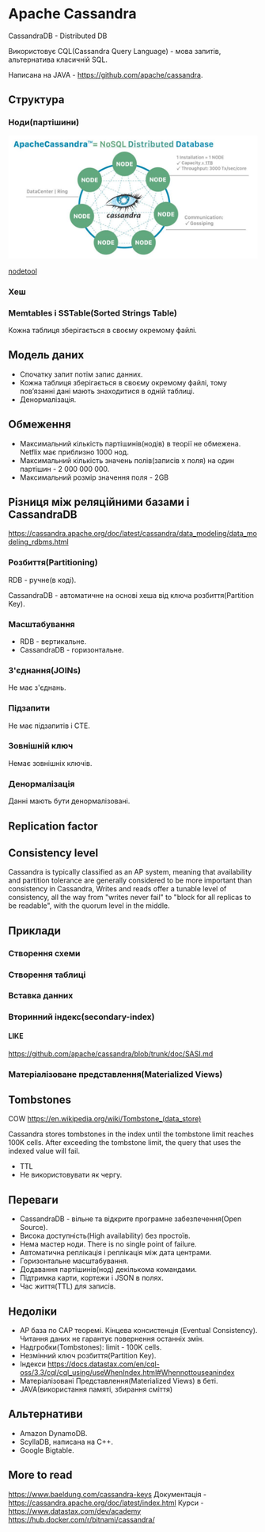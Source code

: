 # Apache Cassandra

CassandraDB - Distributed DB

Використовує CQL(Cassandra Query Language) - мова запитів, альтернатива класичній SQL.

Написана на JAVA - https://github.com/apache/cassandra.

## Структура
### Ноди(партішини)

![nodes](./images/apache-cassandra-diagrams-01-1024x504.jpeg)

[nodetool](https://cassandra.apache.org/doc/latest/cassandra/tools/nodetool/nodetool.html)

### Хеш

### Memtables і SSTable(Sorted Strings Table)

Кожна таблиця зберігається в своєму окремому файлі.

## Модель даних

- Спочатку запит потім запис данних.
- Кожна таблиця зберігається в своєму окремому файлі, тому повʼязанні дані мають знаходитися в одній таблиці.
- Денормалізація.

## Обмеження

- Максимальний кількість партішинів(нодів) в теорії не обмежена. Netflix має приблизно 1000 нод.
- Максимальний кількість значень полів(записів х поля) на один партішин - 2 000 000 000.
- Максимальний розмір значення поля - 2GB

## Різниця між реляційними базами і CassandraDB
https://cassandra.apache.org/doc/latest/cassandra/data_modeling/data_modeling_rdbms.html

### Розбиття(Partitioning)

RDB - ручне(в коді).

CassandraDB - автоматичне на основі хеша від ключа розбиття(Partition Key).

### Масштабування

- RDB - вертикальне.
- CassandraDB - горизонтальне.

### З'єднання(JOINs)

Не має з'єднань.

### Підзапити

Не має підзапитів і CTE.

### Зовнішній ключ

Немає зовнішніх ключів.

### Денормалізація

Данні мають бути денормалізовані.

## Replication factor

## Consistency level

Cassandra is typically classified as an AP system, meaning that availability and partition tolerance are generally considered to be more important than consistency in Cassandra, Writes and reads offer a tunable level of consistency, all the way from "writes never fail" to "block for all replicas to be readable", with the quorum level in the middle.

## Приклади

### Створення схеми

### Створення таблиці

### Вставка данних

### Вторинний індекс(secondary-index)

#### LIKE

https://github.com/apache/cassandra/blob/trunk/doc/SASI.md

### Матеріалізоване представлення(Materialized Views)

## Tombstones

COW
https://en.wikipedia.org/wiki/Tombstone_(data_store)

Cassandra stores tombstones in the index until the tombstone limit reaches 100K cells. After exceeding the tombstone limit, the query that uses the indexed value will fail.
- TTL
- Не використовувати як чергу.

## Переваги

- CassandraDB - вільне та відкрите програмне забезпечення(Open Source).
- Висока доступність(High availability) без простоїв.
- Нема мастер ноди. There is no single point of failure.
- Автоматична реплікація і реплікація між дата центрами.
- Горизонтальне масштабування.
- Додавання партішинів(нод) декількома командами.
- Підтримка карти, кортежи і JSON в полях.
- Час життя(TTL) для записів.

## Недоліки

- AP база по CAP теоремі. Кінцева консистенція (Eventual Consistency). Читання даних не гарантує повернення останніх змін.
- Надгробки(Tombstones): limit - 100K cells.
- Незмінний ключ розбиття(Partition Key).
- Індекси https://docs.datastax.com/en/cql-oss/3.3/cql/cql_using/useWhenIndex.html#Whennottouseanindex
- Матеріалізовані Представлення(Materialized Views) в беті.
- JAVA(використання памяті, збирання сміття)

## Альтернативи
- Amazon DynamoDB.
- ScyllaDB, написана на C++.
- Google Bigtable.

## More to read

https://www.baeldung.com/cassandra-keys
Документація - https://cassandra.apache.org/doc/latest/index.html
Курси - https://www.datastax.com/dev/academy
https://hub.docker.com/r/bitnami/cassandra/

